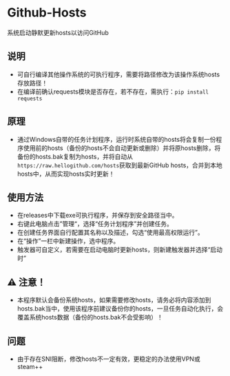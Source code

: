 # Github-Hosts
系统启动静默更新hosts以访问GitHub

## 说明
 - 可自行编译其他操作系统的可执行程序，需要将路径修改为该操作系统hosts存放路径！
 - 在编译前确认requests模块是否存在，若不存在，需执行：`pip install requests`

## 原理
 - 通过Windows自带的任务计划程序，运行时系统自带的hosts将会复制一份程序使用前的hosts（备份的hosts不会自动更新或删除）并将原hosts删除，将备份的hosts.bak复制为hosts，并将自动从`https://raw.hellogithub.com/hosts`获取到最新GitHub hosts，合并到本地hosts中，从而实现hosts实时更新！

## 使用方法
 - 在releases中下载exe可执行程序，并保存到安全路径当中。
 - 右键此电脑点击”管理“，选择“任务计划程序”并创建任务。
 - 在创建任务界面自行配置其名称以及描述，勾选“使用最高权限运行”。
 - 在“操作”一栏中新建操作，选中程序。
 - 触发器可自定义，若需要在启动电脑时更新hosts，则新建触发器并选择“启动时”

## ⚠ 注意！
 - 本程序默认会备份系统hosts，如果需要修改hosts，请务必将内容添加到hosts.bak当中，使用该程序前建议备份你的hosts，一旦任务自动化执行，会覆盖系统hosts数据（备份的hosts.bak不会受影响）！

## 问题
 - 由于存在SNI阻断，修改hosts不一定有效，更稳定的办法使用VPN或steam++
